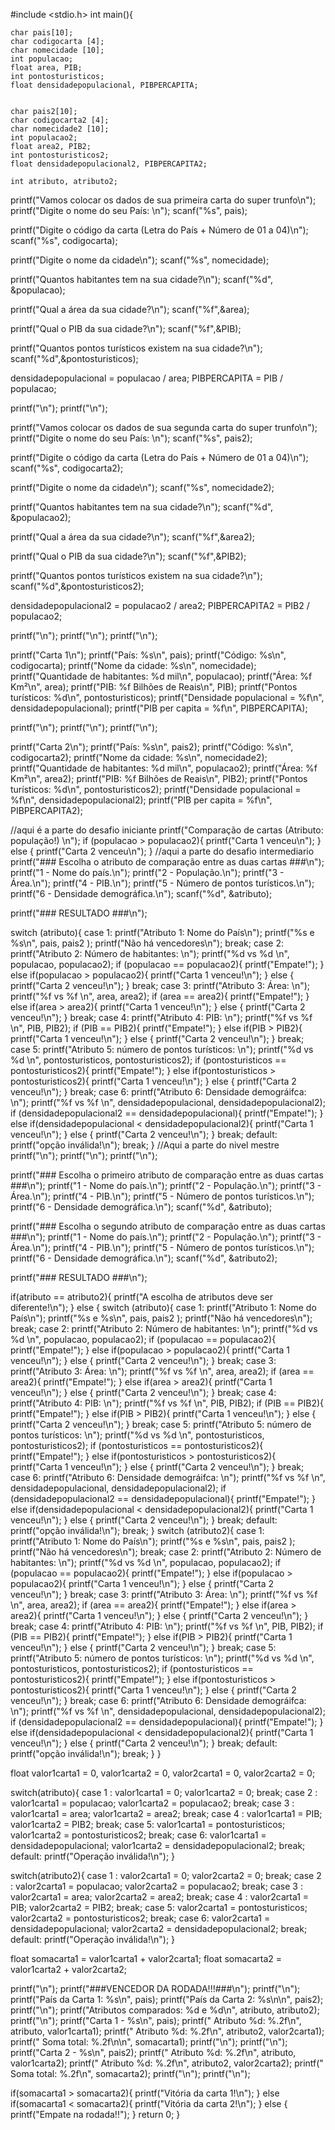 #include <stdio.h>
int main(){

    char pais[10];
    char codigocarta [4];
    char nomecidade [10];
    int populacao;
    float area, PIB;
    int pontosturisticos;
    float densidadepopulacional, PIBPERCAPITA;


    char pais2[10];
    char codigocarta2 [4];
    char nomecidade2 [10];
    int populacao2;
    float area2, PIB2;
    int pontosturisticos2;
    float densidadepopulacional2, PIBPERCAPITA2;

    int atributo, atributo2;

printf("Vamos colocar os dados de sua primeira carta do super trunfo\n");
printf("Digite o nome do seu País: \n");
scanf("%s", pais);

printf("Digite o código da carta (Letra do País + Número de 01 a 04)\n");
scanf("%s", codigocarta);

printf("Digite o nome da cidade\n");
scanf("%s", nomecidade);

printf("Quantos habitantes tem na sua cidade?\n");
scanf("%d", &populacao);

printf("Qual a área da sua cidade?\n");
scanf("%f",&area);

printf("Qual o PIB da sua cidade?\n");
scanf("%f",&PIB);

printf("Quantos pontos turísticos existem na sua cidade?\n");
scanf("%d",&pontosturisticos);

densidadepopulacional = populacao / area;
PIBPERCAPITA = PIB / populacao;

printf("\n");
printf("\n");

printf("Vamos colocar os dados de sua segunda carta do super trunfo\n");
printf("Digite o nome do seu País: \n");
scanf("%s", pais2);

printf("Digite o código da carta (Letra do País + Número de 01 a 04)\n");
scanf("%s", codigocarta2);

printf("Digite o nome da cidade\n");
scanf("%s", nomecidade2);

printf("Quantos habitantes tem na sua cidade?\n");
scanf("%d", &populacao2);

printf("Qual a área da sua cidade?\n");
scanf("%f",&area2);

printf("Qual o PIB da sua cidade?\n");
scanf("%f",&PIB2);

printf("Quantos pontos turísticos existem na sua cidade?\n");
scanf("%d",&pontosturisticos2);

densidadepopulacional2 = populacao2 / area2;
PIBPERCAPITA2 = PIB2 / populacao2;

printf("\n");
printf("\n");
printf("\n");

printf("Carta 1\n");
printf("País: %s\n", pais);
printf("Código: %s\n", codigocarta);
printf("Nome da cidade: %s\n", nomecidade);
printf("Quantidade de habitantes: %d mil\n", populacao);
printf("Área: %f Km²\n", area);
printf("PIB: %f Bilhões de Reais\n", PIB);
printf("Pontos turísticos: %d\n", pontosturisticos);
printf("Densidade populacional = %f\n", densidadepopulacional);
printf("PIB per capita = %f\n", PIBPERCAPITA);

printf("\n");
printf("\n");
printf("\n");

printf("Carta 2\n");
printf("País: %s\n", pais2);
printf("Código: %s\n", codigocarta2);
printf("Nome da cidade: %s\n", nomecidade2);
printf("Quantidade de habitantes: %d mil\n", populacao2);
printf("Área: %f Km²\n", area2);
printf("PIB: %f Bilhões de Reais\n", PIB2);
printf("Pontos turísticos: %d\n", pontosturisticos2);
printf("Densidade populacional = %f\n", densidadepopulacional2);
printf("PIB per capita = %f\n", PIBPERCAPITA2);

//aqui é a parte do desafio iniciante
printf("Comparação de cartas (Atributo: população!) \n");
if (populacao > populacao2){
    printf("Carta 1 venceu\n");
} else {
    printf("Carta 2 venceu\n");
}
//aqui a parte do desafio intermediario
printf("### Escolha o atributo de comparação entre as duas cartas ###\n");
printf("1 - Nome do país.\n");
printf("2 - População.\n");
printf("3 - Área.\n");
printf("4 - PIB.\n");
printf("5 - Número de pontos turísticos.\n");
printf("6 - Densidade demográfica.\n");
scanf("%d", &atributo);

printf("### RESULTADO ###\n");

switch (atributo){
case 1:
    printf("Atributo 1: Nome do País\n");
    printf("%s e %s\n", pais, pais2 );
    printf("Não há vencedores\n");
    break;
case 2:
printf("Atributo 2: Número de habitantes: \n");
printf("%d vs %d \n", populacao, populacao2);
if (populacao == populacao2){
    printf("Empate!");
}   else if(populacao > populacao2){
        printf("Carta 1 venceu!\n");
        } else {
        printf("Carta 2 venceu!\n");
        }
    break;
case 3:
printf("Atributo 3: Área: \n");
printf("%f vs %f \n", area, area2);
if (area == area2){
    printf("Empate!");
}   else if(area > area2){
        printf("Carta 1 venceu!\n");
        } else {
        printf("Carta 2 venceu!\n");
        }
    break;
case 4:
printf("Atributo 4: PIB: \n");
printf("%f vs %f \n", PIB, PIB2);
if (PIB == PIB2){
    printf("Empate!");
}   else if(PIB > PIB2){
        printf("Carta 1 venceu!\n");
        } else {
        printf("Carta 2 venceu!\n");
        }
    break;
case 5:
printf("Atributo 5: número de pontos turísticos: \n");
printf("%d vs %d \n", pontosturisticos, pontosturisticos2);
if (pontosturisticos == pontosturisticos2){
    printf("Empate!");
}   else if(pontosturisticos > pontosturisticos2){
        printf("Carta 1 venceu!\n");
        } else {
        printf("Carta 2 venceu!\n");
        }
    break;
case 6:
printf("Atributo 6: Densidade demográifca: \n");
printf("%f vs %f \n", densidadepopulacional, densidadepopulacional2);
if (densidadepopulacional2 == densidadepopulacional){
    printf("Empate!");
}   else if(densidadepopulacional < densidadepopulacional2){
        printf("Carta 1 venceu!\n");
        } else {
        printf("Carta 2 venceu!\n");
        }
    break;
default:
    printf("opção inválida!\n");
    break;
}
//Aqui a parte do nivel mestre
printf("\n");
printf("\n");
printf("\n");

printf("### Escolha o primeiro atributo de comparação entre as duas cartas ###\n");
printf("1 - Nome do país.\n");
printf("2 - População.\n");
printf("3 - Área.\n");
printf("4 - PIB.\n");
printf("5 - Número de pontos turísticos.\n");
printf("6 - Densidade demográfica.\n");
scanf("%d", &atributo);

printf("### Escolha o segundo atributo de comparação entre as duas cartas ###\n");
printf("1 - Nome do país.\n");
printf("2 - População.\n");
printf("3 - Área.\n");
printf("4 - PIB.\n");
printf("5 - Número de pontos turísticos.\n");
printf("6 - Densidade demográfica.\n");
scanf("%d", &atributo2);

printf("### RESULTADO ###\n");

if(atributo == atributo2){
    printf("A escolha de atributos deve ser diferente!\n");
}   else {
        switch (atributo){
        case 1:
                printf("Atributo 1: Nome do País\n");
                printf("%s e %s\n", pais, pais2 );
                printf("Não há vencedores\n");
        break;
        case 2:
        printf("Atributo 2: Número de habitantes: \n");
        printf("%d vs %d \n", populacao, populacao2);
        if (populacao == populacao2){
            printf("Empate!");
        }   else if(populacao > populacao2){
                printf("Carta 1 venceu!\n");
                } else {
                printf("Carta 2 venceu!\n");
                }
            break;
        case 3:
        printf("Atributo 3: Área: \n");
        printf("%f vs %f \n", area, area2);
        if (area == area2){
            printf("Empate!");
        }   else if(area > area2){
                printf("Carta 1 venceu!\n");
                } else {
                printf("Carta 2 venceu!\n");
                }
            break;
        case 4:
        printf("Atributo 4: PIB: \n");
        printf("%f vs %f \n", PIB, PIB2);
        if (PIB == PIB2){
            printf("Empate!");
        }   else if(PIB > PIB2){
                printf("Carta 1 venceu!\n");
                } else {
                printf("Carta 2 venceu!\n");
                }
            break;
        case 5:
        printf("Atributo 5: número de pontos turísticos: \n");
        printf("%d vs %d \n", pontosturisticos, pontosturisticos2);
        if (pontosturisticos == pontosturisticos2){
            printf("Empate!");
        }   else if(pontosturisticos > pontosturisticos2){
                printf("Carta 1 venceu!\n");
                } else {
                printf("Carta 2 venceu!\n");
                }
            break;
        case 6:
        printf("Atributo 6: Densidade demográifca: \n");
        printf("%f vs %f \n", densidadepopulacional, densidadepopulacional2);
        if (densidadepopulacional2 == densidadepopulacional){
            printf("Empate!");
        }   else if(densidadepopulacional < densidadepopulacional2){
                printf("Carta 1 venceu!\n");
                } else {
                printf("Carta 2 venceu!\n");
                }
            break;
        default:
            printf("opção inválida!\n");
            break;
        }
        switch (atributo2){
        case 1:
                printf("Atributo 1: Nome do País\n");
                printf("%s e %s\n", pais, pais2 );
                printf("Não há vencedores\n");
        break;
        case 2:
        printf("Atributo 2: Número de habitantes: \n");
        printf("%d vs %d \n", populacao, populacao2);
        if (populacao == populacao2){
            printf("Empate!");
        }   else if(populacao > populacao2){
                printf("Carta 1 venceu!\n");
                } else {
                printf("Carta 2 venceu!\n");
                }
            break;
        case 3:
        printf("Atributo 3: Área: \n");
        printf("%f vs %f \n", area, area2);
        if (area == area2){
            printf("Empate!");
        }   else if(area > area2){
                printf("Carta 1 venceu!\n");
                } else {
                printf("Carta 2 venceu!\n");
                }
            break;
        case 4:
        printf("Atributo 4: PIB: \n");
        printf("%f vs %f \n", PIB, PIB2);
        if (PIB == PIB2){
            printf("Empate!");
        }   else if(PIB > PIB2){
                printf("Carta 1 venceu!\n");
                } else {
                printf("Carta 2 venceu!\n");
                }
            break;
        case 5:
        printf("Atributo 5: número de pontos turísticos: \n");
        printf("%d vs %d \n", pontosturisticos, pontosturisticos2);
        if (pontosturisticos == pontosturisticos2){
            printf("Empate!");
        }   else if(pontosturisticos > pontosturisticos2){
                printf("Carta 1 venceu!\n");
                } else {
                printf("Carta 2 venceu!\n");
                }
            break;
        case 6:
        printf("Atributo 6: Densidade demográifca: \n");
        printf("%f vs %f \n", densidadepopulacional, densidadepopulacional2);
        if (densidadepopulacional2 == densidadepopulacional){
            printf("Empate!");
        }   else if(densidadepopulacional < densidadepopulacional2){
                printf("Carta 1 venceu!\n");
                } else {
                printf("Carta 2 venceu!\n");
                }
            break;
        default:
            printf("opção inválida!\n");
            break;
        }
    }

float valor1carta1 = 0, valor1carta2 = 0, valor2carta1 = 0, valor2carta2 = 0;

switch(atributo){
case 1 : valor1carta1 = 0; valor1carta2 = 0;
break;
case 2 : valor1carta1 = populacao; valor1carta2 = populacao2; 
break;
case 3 : valor1carta1 = area; valor1carta2 = area2;
break;
case 4 : valor1carta1 = PIB; valor1carta2 = PIB2;
break;
case 5: valor1carta1 = pontosturisticos; valor1carta2 = pontosturisticos2;
break;
case 6: valor1carta1 = densidadepopulacional; valor1carta2 = densidadepopulacional2;
break;
default: printf("Operação inválida!\n");
}

switch(atributo2){
case 1 : valor2carta1 = 0; valor2carta2 = 0;
break;
case 2 : valor2carta1 = populacao; valor2carta2 = populacao2; 
break;
case 3 : valor2carta1 = area; valor2carta2 = area2;
break;
case 4 : valor2carta1 = PIB; valor2carta2 = PIB2;
break;
case 5: valor2carta1 = pontosturisticos; valor2carta2 = pontosturisticos2;
break;
case 6: valor2carta1 = densidadepopulacional; valor2carta2 = densidadepopulacional2;
break;
default: printf("Operação inválida!\n");
}

float somacarta1 = valor1carta1 + valor2carta1; 
float somacarta2 = valor1carta2 + valor2carta2;

printf("\n");
printf("###VENCEDOR DA RODADA!!!###\n");
printf("\n");
printf("País da Carta 1: %s\n", pais);
printf("País da Carta 2: %s\n\n", pais2);
printf("\n");
printf("Atributos comparados: %d e %d\n", atributo, atributo2);
printf("\n");
printf("Carta 1 - %s\n", pais);
printf("  Atributo %d: %.2f\n", atributo, valor1carta1);
printf("  Atributo %d: %.2f\n", atributo2, valor2carta1);
printf("  Soma total:  %.2f\n\n", somacarta1);
printf("\n");
printf("\n");
printf("Carta 2 - %s\n", pais2);
printf("  Atributo %d: %.2f\n", atributo, valor1carta2);
printf("  Atributo %d: %.2f\n", atributo2, valor2carta2);
printf("  Soma total:  %.2f\n", somacarta2);
printf("\n");
printf("\n");

if(somacarta1 > somacarta2){
    printf("Vitória da carta 1!\n");
} else if(somacarta1 < somacarta2){
    printf("Vitória da carta 2!\n");
} else {
    printf("Empate na rodada!!");
}
return 0;
}

